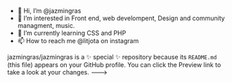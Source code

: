 - 👋 Hi, I’m @jazmingras
- 👀 I’m interested in Front end, web develompent, Design and community managment, music.
- 🌱 I’m currently learning CSS and PHP
- 📫 How to reach me @litjota on instagram

jazmingras/jazmingras is a ✨ special ✨ repository because its `README.md` (this file) appears on your GitHub profile.
You can click the Preview link to take a look at your changes.
--->
